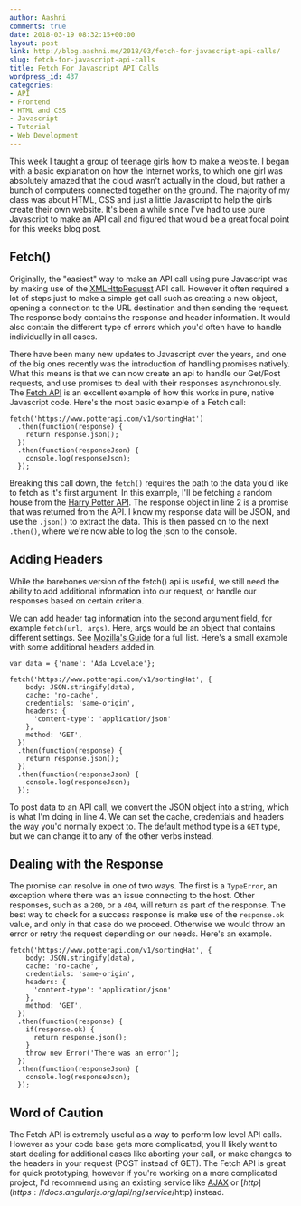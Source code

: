 ```yaml
---
author: Aashni
comments: true
date: 2018-03-19 08:32:15+00:00
layout: post
link: http://blog.aashni.me/2018/03/fetch-for-javascript-api-calls/
slug: fetch-for-javascript-api-calls
title: Fetch For Javascript API Calls
wordpress_id: 437
categories:
- API
- Frontend
- HTML and CSS
- Javascript
- Tutorial
- Web Development
---
```


This week I taught a group of teenage girls how to make a website. I began with a basic explanation on how the Internet works, to which one girl was absolutely amazed that the cloud wasn't actually in the cloud, but rather a bunch of computers connected together on the ground. The majority of my class was about HTML, CSS and just a little Javascript to help the girls create their own website. It's been a while since I've had to use pure Javascript to make an API call and figured that would be a great focal point for this weeks blog post.



## Fetch()



Originally, the "easiest" way to make an API call using pure Javascript was by making use of the [XMLHttpRequest](https://developer.mozilla.org/en-US/docs/Web/API/XMLHttpRequest/Using_XMLHttpRequest) API call. However it often required a lot of steps just to make a simple get call such as creating a new object, opening a connection to the URL destination and then sending the request. The response body contains the response and header information. It would also contain the different type of errors which you'd often have to handle individually in all cases.

There have been many new updates to Javascript over the years, and one of the big ones recently was the introduction of handling promises natively. What this means is that we can now create an api to handle our Get/Post requests, and use promises to deal with their responses asynchronously. The [Fetch API](https://developer.mozilla.org/en-US/docs/Web/API/Fetch_API) is an excellent example of how this works in pure, native Javascript code. Here's the most basic example of a Fetch call:


    
    
    fetch('https://www.potterapi.com/v1/sortingHat')
      .then(function(response) {
        return response.json();
      })
      .then(function(responseJson) {
        console.log(responseJson);
      });
    



Breaking this call down, the `fetch()` requires the path to the data you'd like to fetch as it's first argument. In this example, I'll be fetching a random house from the [Harry Potter API](https://www.potterapi.com/). The response object in line 2 is a promise that was returned from the API. I know my response data will be JSON, and use the `.json()` to extract the data. This is then passed on to the next `.then()`, where we're now able to log the json to the console.



## Adding Headers


While the barebones version of the fetch() api is useful, we still need the ability to add additional information into our request, or handle our responses based on certain criteria. 

We can add header tag information into the second argument field, for example `fetch(url, args)`. Here, args would be an object that contains different settings. See [Mozilla's Guide](https://developer.mozilla.org/en-US/docs/Web/API/GlobalFetch/fetch) for a full list. Here's a small example with some additional headers added in.


    
    
    var data = {'name': 'Ada Lovelace'};
    
    fetch('https://www.potterapi.com/v1/sortingHat', {
        body: JSON.stringify(data),
        cache: 'no-cache',
        credentials: 'same-origin',
        headers: {
          'content-type': 'application/json'
        },
        method: 'GET',
      })
      .then(function(response) {
        return response.json();
      })
      .then(function(responseJson) {
        console.log(responseJson);
      });
    



To post data to an API call, we convert the JSON object into a string, which is what I'm doing in line 4. We can set the cache, credentials and headers the way you'd normally expect to. The default method type is a `GET` type, but we can change it to any of the other verbs instead. 



## Dealing with the Response


The promise can resolve in one of two ways. The first is a `TypeError`, an exception where there was an issue connecting to the host. Other responses, such as a `200`, or a `404`, will return as part of the response. The best way to check for a success response is make use of the `response.ok` value, and only in that case do we proceed. Otherwise we would throw an error or retry the request depending on our needs. Here's an example.


    
    
    fetch('https://www.potterapi.com/v1/sortingHat', {
        body: JSON.stringify(data),
        cache: 'no-cache',
        credentials: 'same-origin',
        headers: {
          'content-type': 'application/json'
        },
        method: 'GET',
      })
      .then(function(response) {
        if(response.ok) {
          return response.json();
        }
        throw new Error('There was an error');
      })
      .then(function(responseJson) {
        console.log(responseJson);
      });
    





## Word of Caution


The Fetch API is extremely useful as a way to perform low level API calls. However as your code base gets more complicated, you'll likely want to start dealing for additional cases like aborting your call, or make changes to the headers in your request (POST instead of GET). The Fetch API is great for quick prototyping, however if you're working on a more complicated project, I'd recommend using an existing service like [AJAX](http://api.jquery.com/jquery.ajax/) or [$http](https://docs.angularjs.org/api/ng/service/$http) instead.
